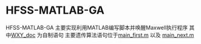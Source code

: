 HFSS-MATLAB-GA
=========================
HFSS-MATLAB-GA
主要实现利用MATLAB编写脚本并唤醒Maxwell执行程序
其中[WXY_doc](https://github.com/fusuguo/MATLAB-Maxwell-GA/tree/main/WXY_doc) 
为自制语句
主要遗传算法语句位于[main_first.m](https://github.com/fusuguo/MATLAB-Maxwell-GA/blob/main/main_first.m) 以及 [main_next.m](https://github.com/fusuguo/MATLAB-Maxwell-GA/blob/main/main_next.m)